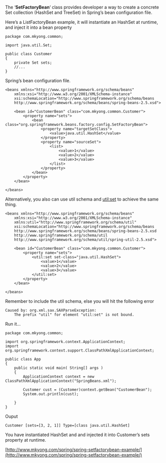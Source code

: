 The ‘**SetFactoryBean**‘ class provides developer a way to create a concrete Set collection (HashSet and TreeSet) in Spring’s bean configuration file.

Here’s a ListFactoryBean example, it will instantiate an HashSet at runtime, and inject it into a bean property

    package com.mkyong.common;

    import java.util.Set;

    public class Customer
    {
    	private Set sets;
    	//...
    }

Spring’s bean configuration file.

    <beans xmlns="http://www.springframework.org/schema/beans"
    	xmlns:xsi="http://www.w3.org/2001/XMLSchema-instance"
    	xsi:schemaLocation="http://www.springframework.org/schema/beans
    	http://www.springframework.org/schema/beans/spring-beans-2.5.xsd">

    	<bean id="CustomerBean" class="com.mkyong.common.Customer">
    		<property name="sets">
    			<bean class="org.springframework.beans.factory.config.SetFactoryBean">
    				<property name="targetSetClass">
    					<value>java.util.HashSet</value>
    				</property>
    				<property name="sourceSet">
    					<list>
    						<value>1</value>
    						<value>2</value>
    						<value>3</value>
    					</list>
    				</property>
    			</bean>
    		</property>
    	</bean>

    </beans>

Alternatively, you also can use util schema and <util:set> to achieve the same thing.

    <beans xmlns="http://www.springframework.org/schema/beans"
    	xmlns:xsi="http://www.w3.org/2001/XMLSchema-instance"
    	xmlns:util="http://www.springframework.org/schema/util"
    	xsi:schemaLocation="http://www.springframework.org/schema/beans
    	http://www.springframework.org/schema/beans/spring-beans-2.5.xsd
    	http://www.springframework.org/schema/util
    	http://www.springframework.org/schema/util/spring-util-2.5.xsd">

    	<bean id="CustomerBean" class="com.mkyong.common.Customer">
    		<property name="sets">
    			<util:set set-class="java.util.HashSet">
    				<value>1</value>
    				<value>2</value>
    				<value>3</value>
    			</util:set>
    		</property>
    	</bean>

    </beans>

Remember to include the util schema, else you will hit the following error

    Caused by: org.xml.sax.SAXParseException:
    	The prefix "util" for element "util:set" is not bound.

Run it…

    package com.mkyong.common;

    import org.springframework.context.ApplicationContext;
    import org.springframework.context.support.ClassPathXmlApplicationContext;

    public class App
    {
        public static void main( String[] args )
        {
        	ApplicationContext context = new ClassPathXmlApplicationContext("SpringBeans.xml");

        	Customer cust = (Customer)context.getBean("CustomerBean");
        	System.out.println(cust);

        }
    }

Ouput

    Customer [sets=[3, 2, 1]] Type=[class java.util.HashSet]

You have instantiated HashSet and and injected it into Customer’s sets property at runtime.

[http://www.mkyong.com/spring/spring-setfactorybean-example/](http://www.mkyong.com/spring/spring-setfactorybean-example/)
